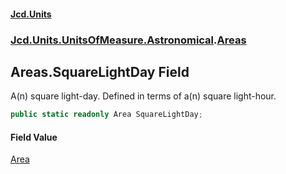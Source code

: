 #### [Jcd.Units](index.md 'index')
### [Jcd.Units.UnitsOfMeasure.Astronomical](Jcd.Units.UnitsOfMeasure.Astronomical.md 'Jcd.Units.UnitsOfMeasure.Astronomical').[Areas](Jcd.Units.UnitsOfMeasure.Astronomical.Areas.md 'Jcd.Units.UnitsOfMeasure.Astronomical.Areas')

## Areas.SquareLightDay Field

A(n) square light-day. Defined in terms of a(n) square light-hour.

```csharp
public static readonly Area SquareLightDay;
```

#### Field Value
[Area](Jcd.Units.UnitTypes.Area.md 'Jcd.Units.UnitTypes.Area')